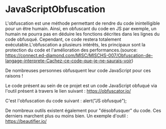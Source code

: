 # JavaScriptObfuscation

L'obfuscation est une méthode permettant de rendre du code inintelligible pour un être humain. Ainsi, en obfuscant du code en JS par exemple, un humain ne pourra pas en déduire les fonctions décrites dans les lignes du code obfusqué. Cependant, ce code restera totalement exécutable.L'obfuscation a plusieurs intérêts, les principaux sont la protection du code et l'amélioration des performances.(source: https://connect.ed-diamond.com/MISC/MISCHS-007/Obfuscation-de-langage-interprete-Cachez-ce-code-que-je-ne-saurais-voir)

De nombreuses personnes obfusquent leur code JavaScript pour ces raisons !

Le code présent au sein de ce projet est un code JavaScript obfuqué via l'outil présent à travers le lien suivant : https://obfuscator.io/

C'est l'obfuscation du code suivant : alert("JS obfusqué");

De nombreux outils existent également pour "désobfusquer" du code. Ces derniers marchent plus ou moins bien. Un exemple d'outil : https://beautifier.io/

